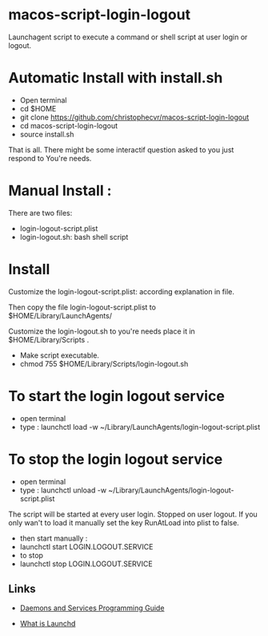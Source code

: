 # macos-script-login-logout
Launchagent script to execute a command or shell script at user login or logout.

# Automatic Install with install.sh

- Open terminal
- cd $HOME
- git clone https://github.com/christophecvr/macos-script-login-logout
- cd macos-script-login-logout
- source install.sh

That is all. There might be some interactif question asked to you just respond to You're needs.

# Manual Install :

There are two files:
- login-logout-script.plist
- login-logout.sh: bash shell script

# Install

Customize the login-logout-script.plist: according explanation in file.

Then copy the file login-logout-script.plist to $HOME/Library/LaunchAgents/

Customize the login-logout.sh to you're needs
place it in $HOME/Library/Scripts .
- Make script executable.
- chmod 755 $HOME/Library/Scripts/login-logout.sh

# To start the login logout service
- open terminal
- type : launchctl load -w ~/Library/LaunchAgents/login-logout-script.plist

# To stop the login logout service
- open terminal
- type : launchctl unload -w ~/Library/LaunchAgents/login-logout-script.plist

The script will be started at every user login. Stopped on user logout.
If you only wan't to load it manually set the key RunAtLoad into plist to false.
- then start manually :
- launchctl start LOGIN.LOGOUT.SERVICE
- to stop
- launchctl stop LOGIN.LOGOUT.SERVICE

## Links

- [Daemons and Services Programming Guide][1]
- [What is Launchd][2]


  [1]: https://developer.apple.com/library/archive/documentation/MacOSX/Conceptual/BPSystemStartup/Chapters/Introduction.html
  [2]: http://www.launchd.info/ 
